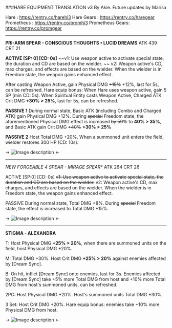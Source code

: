 ###HARE EQUIPMENT TRANSLATION v3
By Akie. Future updates by Marisa

Hare : https://rentry.co/harehi3
Hare Gears : https://rentry.co/haregear
Prometheus : https://rentry.co/promhi3
Prometheus Gears: https://rentry.co/promgear

---

**PRI-ARM SPEAR - CONSCIOUS THOUGHTS • LUCID DREAMS**
ATK 439 CRT 21

**ACTIVE [SP: 0] [CD: 0s]**
~~v1: Use weapon active to activate special state, the duration and CD are based on the wielder. ~~
v2: Weapon active's CD, max charges, and effects are based on the wielder. When the wielder is in Freedom state, the weapon gains enhanced effect.

After casting Weapon Active, gain Physical DMG ~~+15%~~ +12%, last for 5s, can be refreshed. 
Hare equip bonus: When Hare uses weapon active, gain 5 SP (min CD: 5s). When Spiritual Entity casts Weapon Active, Charged ATK Crit DMG **+30% > 25%**, last for 5s, can be refreshed. 

**PASSIVE 1**
During normal state, Basic ATK (including Combo and Charged ATK) gain Physical DMG +12%. During ~~special~~ Freedom state, the aforementioned Physical DMG effect is increased ~~by 50%~~ to **40% > 35%**, and Basic ATK gain Crit DMG ~~+40%~~ **+30% > 25%**

**PASSIVE 2**
Host Total DMG +20%. When a summoned unit enters the field, wielder restores 300 HP (CD: 10s). 

-> ![Image description](https://i.imgur.com/KHfMFNm.png) <-

---
**NEW FORGEABLE 4* SPEAR - MIRAGE SPEAR**
ATK 264 CRT 26

ACTIVE [SP:0] [CD: 0s]
~~v1: Use weapon active to activate special state, the duration and CD are based on the wielder.~~ 
v2: Weapon active's CD, max charges, and effects are based on the wielder. When the wielder is in Freedom state, the weapon gains enhanced effect.

PASSIVE
During normal state, Total DMG +8%. During ~~special~~ Freedom state, the effect is increased to Total DMG +15%.

-> ![Image description](https://i.imgur.com/hemHPBQ.png) <-

---

**STIGMA - ALEXANDRA**

T: Host Physical DMG **+25% > 20%**, when there are summoned units on the field, host Physical DMG +20%.

M: Total DMG +30%. Host Crit DMG **+25% > 20%** against enemies affected by [Dream Sync].

B: On hit, inflict [Dream Sync] onto enemies, last for 3s. Enemies affected by [Dream Sync] take +5% more Total DMG from host and +10% more Total DMG from host's summoned units, can be refreshed.

2PC: Host Physical DMG +20%. Host's summoned units Total DMG +30%. 

3 Set: Host Crit DMG +20%. Hare equip bonus: enemies take +10% more Physical DMG from host.


-> ![Image description](https://i.imgur.com/tXMdpbH.png) <-